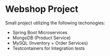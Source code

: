 # Webshop Project

Small project utilizing the following techonogies:
- Spring Boot Microservices
- MongoDB (Product Service)
- MySQL (Inventory + Order Services)
- Testcontainers for Integration tests